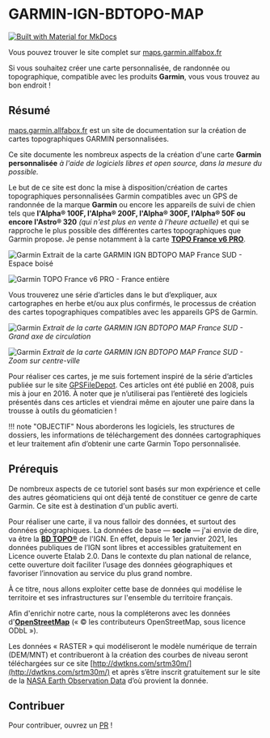
# GARMIN-IGN-BDTOPO-MAP

[![Built with Material for MkDocs](https://img.shields.io/badge/Material_for_MkDocs-526CFE?style=for-the-badge&logo=MaterialForMkDocs&logoColor=white)](https://squidfunk.github.io/mkdocs-material/)

Vous pouvez trouver le site complet sur [maps.garmin.allfabox.fr](https://maps.garmin.allfabox.fr/)

Si vous souhaitez créer une carte personnalisée, de randonnée ou topographique, compatible avec les produits **Garmin**, vous vous trouvez au bon endroit ! 
## Résumé

[maps.garmin.allfabox.fr](https://maps.garmin.allfabox.fr/) est un site de documentation sur la création de cartes topographiques GARMIN personnalisées.

Ce site documente les nombreux aspects de la création d'une carte **Garmin personnalisée** *à l'aide de logiciels libres et open source, dans la mesure du possible.*

Le but de ce site est donc la mise à disposition/création de cartes topographiques personnalisées Garmin compatibles avec un GPS de randonnée de la marque **Garmin** ou encore les appareils de suivi de chien tels que **l'Alpha® 100F, l'Alpha® 200F, l'Alpha® 300F, l'Alpha® 50F ou encore l'Astro® 320** *(qui n'est plus en vente à l'heure actuelle)* et qui se rapproche le plus possible des différentes cartes topographiques que Garmin propose. Je pense notamment à la carte [**TOPO France v6 PRO**](https://www.garmin.com/fr-FR/p/612545).

![Garmin](https://maps.garmin.allfabox.fr/assets/images/overview/map-view-01.png)
Extrait de la carte GARMIN IGN BDTOPO MAP France SUD - Espace boisé

![Garmin](https://maps.garmin.allfabox.fr/assets/images/overview/garmin-topo-france-v6-pro.jpeg)
TOPO France v6 PRO - France entière

Vous trouverez une série d’articles dans le but d’expliquer, aux cartographes en herbe et/ou aux plus confirmés, le processus de création des cartes topographiques compatibles avec les appareils GPS de Garmin.

![Garmin](https://maps.garmin.allfabox.fr/assets/images/overview/map-view-02.png)
<i>Extrait de la carte GARMIN IGN BDTOPO MAP France SUD - Grand axe de circulation</i>

![Garmin](https://maps.garmin.allfabox.fr/assets/images/overview/map-view-03.png)
<i>Extrait de la carte GARMIN IGN BDTOPO MAP France SUD - Zoom sur centre-ville</i>

Pour réaliser ces cartes, je me suis fortement inspiré de la série d’articles publiée sur le site [GPSFileDepot](https://www.gpsfiledepot.com/). Ces articles ont été publié en 2008, puis mis à jour en 2016. À noter que je n’utiliserai pas l’entièreté des logiciels présentés dans ces articles et viendrai même en ajouter une paire dans la trousse à outils du géomaticien !

!!! note "OBJECTIF"
    Nous aborderons les logiciels, les structures de dossiers, les informations de téléchargement des données cartographiques et leur traitement afin d’obtenir une carte Garmin Topo personnalisée.

## **Prérequis**

De nombreux aspects de ce tutoriel sont basés sur mon expérience et celle des autres géomaticiens qui ont déjà tenté de constituer ce genre de carte Garmin. Ce site est à destination d'un public averti.

Pour réaliser une carte, il va nous falloir des données, et surtout des données géographiques. La données de base — **socle** — j'ai envie de dire, va être la [**BD TOPO®**](https://geoservices.ign.fr/bdtopo) de l'IGN. En effet, depuis le 1er janvier 2021, les données publiques de l’IGN sont libres et accessibles gratuitement en Licence ouverte Etalab 2.0. Dans le contexte du plan national de relance, cette ouverture doit faciliter l’usage des données géographiques et favoriser l’innovation au service du plus grand nombre.

À ce titre, nous allons exploiter cette base de données qui modélise le territoire et ses infrastructures sur l'ensemble du territoire français.

Afin d'enrichir notre carte, nous la compléterons avec les données d'[**OpenStreetMap**](https://www.openstreetmap.org/) (« © les contributeurs OpenStreetMap, sous licence ODbL »).

Les données « RASTER » qui modéliseront le modèle numérique de terrain (DEM/MNT) et contribueront à la création des courbes de niveau seront téléchargées sur ce site [http://dwtkns.com/srtm30m/](http://dwtkns.com/srtm30m/) et après s’être inscrit gratuitement sur le site de la [NASA Earth Observation Data](https://www.earthdata.nasa.gov/eosdis/science-system-description/eosdis-components/earthdata-login) d’où provient la donnée.

## Contribuer
Pour contribuer, ouvrez un [PR](https://github.com/allfab/garmin-ign-bdtopo-map/pulls) !
